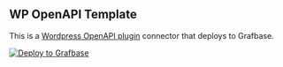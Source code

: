 ## WP OpenAPI Template

This is a [Wordpress OpenAPI plugin](https://github.com/moon0326/wp-openapi) connector that deploys to Grafbase.

[![Deploy to Grafbase](https://grafbase.com/button)](https://grafbase.com/new/configure?template=WP&source=https%3A%2F%2Fgithub.com%2Fgrafbase%2Fgrafbase%2Ftree%2Fmain%2Ftemplates%2Fopenapi-wp)
